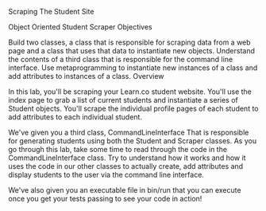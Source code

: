 Scraping The Student Site

Object Oriented Student Scraper
Objectives

Build two classes, a class that is responsible for scraping data from a web page and a class that uses that data to instantiate new objects.
Understand the contents of a third class that is responsible for the command line interface.
Use metaprogramming to instantiate new instances of a class and add attributes to instances of a class.
Overview

In this lab, you'll be scraping your Learn.co student website. You'll use the index page to grab a list of current students and instantiate a series of Student objects. You'll scrape the individual profile pages of each student to add attributes to each individual student.

We've given you a third class, CommandLineInterface That is responsible for generating students using both the Student and Scraper classes. As you go through this lab, take some time to read through the code in the CommandLineInterface class. Try to understand how it works and how it uses the code in our other classes to actually create, add attributes and display students to the user via the command line interface.

We've also given you an executable file in bin/run that you can execute once you get your tests passing to see your code in action!
